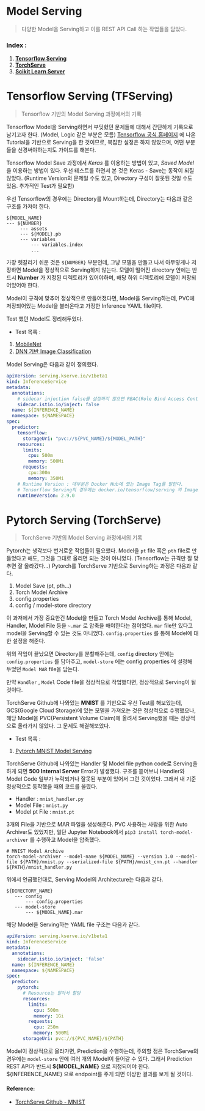 # Model Serving
> 다양한 Model을 Serving하고 이를 REST API Call 하는 작업들을 담았다.

### Index :
1. [__Tensorflow Serving__](#tfserving)
2. [__TorchServe__](#torchserve)
3. [__Scikit Learn Server__](#sklearn_server)

# Tensorflow Serving (TFServing) <a name="tfserving" />
> Tensorflow 기반의 Model Serving 과정에서의 기록

Tensorflow Model을 Serving하면서 부딪혔던 문제들에 대해서 간단하게 기록으로 남기고자 한다. (Model, Logic 같은 부분은 모름) [Tensorflow 공식 홈페이지]() 에 나온 Tutorial을 기반으로 Serving을 한 것이므로, 복잡한 설정은 하지 않았으며, 어떤 부분들을 신경써야하는지도 가이드를 해본다.

Tensorflow Model Save 과정에서 _Keras_ 를 이용하는 방법이 있고, _Saved Model_ 을 이용하는 방법이 있다. 우선 테스트를 하면서 본 것은 Keras - Save는 동작이 되질 않았다. (Runtime Version의 문제일 수도 있고, Directory 구성이 잘못된 것일 수도 있음. 추가적인 Test가 필요함)

우선 Tensorflow의 경우에는 Directory를 Mount하는데, Directory는 다음과 같은 구조를 가져야 한다.

```
${MODEL_NAME}
--- ${NUMBER}
     --- assets
     --- ${MODEL}.pb
     --- variables
         --- variables.index
         ...
```

가장 헷갈리기 쉬운 것은 ```${NUMBER}``` 부분인데, 그냥 모델을 만들고 나서 아무렇게나 저장하면 Model을 정상적으로 Serving하지 않는다. 모델이 떨어진 directory 안에는 반드시 __Number__ 가 지정된 디렉토리가 있어야하며, 해당 하위 디렉토리에 모델이 저장되어있어야 한다.

Model이 규격에 맞추어 정상적으로 만들어졌다면, Model을 Serving하는데, PVC에 저장되어있는 Model을 불러온다고 가정한 Inference YAML file이다.

Test 했던 Model도 정리해두었다.

- Test 목록 :

1. [MobileNet](https://github.com/JeonDongcheol/StudyMyWork/tree/main/KServe/Model%20Serving/MobileNet)
2. [DNN 기반 Image Classification](https://github.com/JeonDongcheol/StudyMyWork/tree/main/KServe/Model%20Serving/DNN_Image_Classification)

Model Serving은 다음과 같이 정의했다.

```yaml
apiVersion: serving.kserve.io/v1beta1
kind: InferenceService
metadata:
  annotations:
    # sidecar injection false를 설정하지 않으면 RBAC(Role Bind Access Control) Error가 발생한다.
    sidecar.istio.io/inject: false
  name: ${INFERENCE_NAME}
  namespace: ${NAMESPACE}
spec:
  predictor:
    tensorflow:
      storageUri: "pvc://${PVC_NAME}/${MODEL_PATH}"
    resources:
      limits:
        cpu: 500m
        memory: 500Mi
      requests:
        cpu:300m
        memory: 350Mi
    # Runtime Version : 대부분은 Docker Hub에 있는 Image Tag를 말한다.
    # Tensorflow Serving의 경우에는 docker.io/tensorflow/serving 의 Image를 가져온다.
    runtimeVersion: 2.9.0
```


# Pytorch Serving (TorchServe) <a name="torchserve" />
> TorchServe 기반의 Model Serving 과정에서의 기록

Pytorch는 생각보다 번거로운 작업들이 필요했다. Model을 ```pt``` file 혹은 ```pth``` file로 만들었다고 해도, 그것을 그대로 올리면 되는 것이 아니었다. (Tensorflow는 규격만 잘 맞추면 잘 올라갔다...) Pytorch를 TorchServe 기반으로 Serving하는 과정은 다음과 같다.

1. Model Save (pt, pth...)
2. Torch Model Archive
3. config.properties
4. config / model-store directory

이 과저에서 가장 중요한건 Model을 만들고 Torch Model Archive를 통해 Model, Handler, Model File 등을 ```~.mar``` 로 압축을 해야한다는 점이었다. ```mar``` file만 있다고 model을 Serving할 수 있는 것도 아니었다. ```config.properties``` 를 통해 Model에 대한 설정을 해준다.

위의 작업이 끝났으면 Directory를 분할해주는데, ```config``` directory 안에는 ```config.properties``` 를 담아주고, ```model-store``` 에는 config.properties 에 설정해 두었던 ```Model MAR``` file을 담는다.

만약 ```Handler``` , ```Model``` Code file을 정상적으로 작업했다면, 정상적으로 Serving이 될 것이다.

TorchServe Github에 나와있는 __MNIST__ 를 기반으로 우선 Test를 해보았는데, GCS(Google Cloud Storage)에 있는 모델을 가져오는 것은 정상적으로 수행했으나, 해당 Model을 PVC(Persistent Volume Claim)에 올려서 Serving했을 때는 정상적으로 올라가지 않았다. 그 문제도 해결해보았다.

- Test 목록 :

1. [Pytorch MNIST Model Serving](https://github.com/JeonDongcheol/StudyMyWork/tree/main/KServe/Model%20Serving/MNIST)

TorchServe Github에 나와있는 Handler 및 Model file python code로 Serving을 하게 되면 __500 Internal Server__ Error가 발생했다. 구조를 뜯어보니 Handler와 Model Code 일부가 누락되거나 잘못된 부분이 있어서 그런 것이었다. 그래서 내 기준 정상적으로 동작했을 때의 코드를 올렸다.

- Handler : ```mnist_handler.py```
- Model File : ```mnist.py```
- Model pt File : ```mnist.pt```

3개의 File을 기반으로 MAR 파일을 생성해준다. PVC 사용하는 사람을 위한 Auto Archiver도 있었지만, 일단 Jupyter Notebook에서 ```pip3 install torch-model-archiver``` 를 수행하고 Model을 압축했다.

```shell
# MNIST Model Archive
torch-model-archiver --model-name ${MODEL_NAME} --version 1.0 --model-file ${PATH}/mnist.py --serialized-file ${PATH}/mnist_cnn.pt --handler ${PATH}/mnist_handler.py
```

위에서 언급했던대로, Serving Model의 Architecture는 다음과 같다.

```
${DIRECTORY_NAME}
   --- config
       --- config.properties
   --- model-store
       --- ${MODEL_NAME}.mar
```

해당 Model을 Serving하는 YAML file 구조는 다음과 같다.

```yaml
apiVersion: serving.kserve.io/v1beta1
kind: InferenceService
metadata:
  annotations:
    sidecar.istio.io/inject: 'false'
  name: ${INFERENCE_NAME}
  namespace: ${NAMESPACE}
spec:
  predictor:
    pytorch:
      # Resource는 알아서 할당
      resources:
        limits:
          cpu: 500m
          memory: 1Gi
        requests:
          cpu: 250m
          memory: 500Mi
      storageUri: pvc://${PVC_NAME}/${PATH}
```

Model이 정상적으로 올라가면, Prediction을 수행하는데, 주의할 점은 TorchServe의 경우에는 ```model-store``` 안에 여러 개의 Model이 들어갈 수 있다. 그래서 Prediction REST API가 반드시 __${MODEL_NAME}__ 으로 지정되어야 한다. ${INFERENCE_NAME} 으로 endpoint를 주게 되면 이상한 결과를 보게 될 것이다.

#### Reference:

- [TorchServe Github - MNIST](https://github.com/pytorch/serve/tree/master/examples/image_classifier/mnist)
